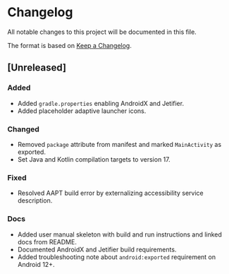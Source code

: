 # Changelog

All notable changes to this project will be documented in this file.

The format is based on [Keep a Changelog](https://keepachangelog.com/en/1.1.0/).

## [Unreleased]
### Added
- Added `gradle.properties` enabling AndroidX and Jetifier.
- Added placeholder adaptive launcher icons.

### Changed
- Removed `package` attribute from manifest and marked `MainActivity` as exported.
- Set Java and Kotlin compilation targets to version 17.

### Fixed
- Resolved AAPT build error by externalizing accessibility service description.

### Docs
- Added user manual skeleton with build and run instructions and linked docs from README.
- Documented AndroidX and Jetifier build requirements.
- Added troubleshooting note about `android:exported` requirement on Android 12+.
